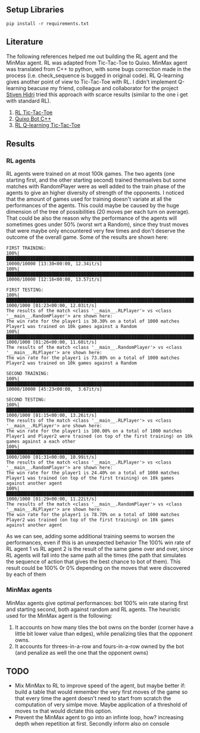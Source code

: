## Setup Libraries
```
pip install -r requirements.txt
```

## Literature
The following references helped me out building the RL agent and the MinMax agent.
RL was adapted from Tic-Tac-Toe to Quixo.
MinMax agent was translated from C++ to python, with some bugs correction made in the process (i.e. check_sequence is bugged in original code).
RL Q-learning gives another point of view to Tic-Tac-Toe with RL. I didn't implement Q-learning beacuse my friend, colleague and collaborator for the project [Stiven Hidri](https://github.com/stiven-hidri/) tried this approach with scarce results (similar to the one i get with standard RL).
1. [RL Tic-Tac-Toe](https://towardsdatascience.com/reinforcement-learning-implement-tictactoe-189582bea542)
2. [Quixo Bot C++](https://github.com/DobrinTs/Quixo-Bot)
3. [RL Q-learning Tic-Tac-Toe](https://towardsdatascience.com/an-ai-agent-learns-to-play-tic-tac-toe-part-3-training-a-q-learning-rl-agent-2871cef2faf0)

## Results

### **RL agents**
RL agents were trained on at most 100k games. The two agents (one starting first, and the other starting second) trained themselves but some matches with RandomPlayer were as well added to the train phase of the agents to give an higher diversity of strength of the opponents.
I noticed that the amount of games used for training doesn't variate at all the performances of the agents. This could maybe be caused by the huge dimension of the tree of possibilities (20 moves per each turn on average). That could be also the reason why the performance of the agents will sometimes goes under 50% (worst wrt a Random), since they trust moves that were maybe only encountered very few times and don't deserve the outcome of the overall game.
Some of the results are shown here:

```
FIRST TRAINING:
100%|█████████████████████████████████████████████████████████████████████████████████████████████████████████████████████████████████████████████████████████████████████████████████████████████████████████████████████████| 10000/10000 [13:30<00:00, 12.34it/s]
100%|█████████████████████████████████████████████████████████████████████████████████████████████████████████████████████████████████████████████████████████████████████████████████████████████████████████████████████████| 10000/10000 [12:16<00:00, 13.57it/s]

FIRST TESTING:
100%|███████████████████████████████████████████████████████████████████████████████████████████████████████████████████████████████████████████████████████████████████████████████████████████████████████████████████████████| 1000/1000 [01:23<00:00, 12.03it/s]
The results of the match <class '__main__.RLPlayer'> vs <class '__main__.RandomPlayer'> are shown here:
The win rate for the player1 is 30.30% on a total of 1000 matches
Player1 was trained on 10k games against a Random
100%|███████████████████████████████████████████████████████████████████████████████████████████████████████████████████████████████████████████████████████████████████████████████████████████████████████████████████████████| 1000/1000 [01:26<00:00, 11.60it/s]
The results of the match <class '__main__.RandomPlayer'> vs <class '__main__.RLPlayer'> are shown here:
The win rate for the player1 is 73.80% on a total of 1000 matches
Player2 was trained on 10k games against a Random

SECOND TRAINING:
100%|█████████████████████████████████████████████████████████████████████████████████████████████████████████████████████████████████████████████████████████████████████████████████████████████████████████████████████████| 10000/10000 [45:23<00:00,  3.67it/s] 

SECOND TESTING:
100%|███████████████████████████████████████████████████████████████████████████████████████████████████████████████████████████████████████████████████████████████████████████████████████████████████████████████████████████| 1000/1000 [01:15<00:00, 13.26it/s]
The results of the match <class '__main__.RLPlayer'> vs <class '__main__.RLPlayer'> are shown here:
The win rate for the player1 is 100.00% on a total of 1000 matches
Player1 and Player2 were trained (on top of the first training) on 10k games against a each other
100%|███████████████████████████████████████████████████████████████████████████████████████████████████████████████████████████████████████████████████████████████████████████████████████████████████████████████████████████| 1000/1000 [01:31<00:00, 10.99it/s]
The results of the match <class '__main__.RLPlayer'> vs <class '__main__.RandomPlayer'> are shown here:
The win rate for the player1 is 24.40% on a total of 1000 matches
Player1 was trained (on top of the first training) on 10k games against another agent
100%|███████████████████████████████████████████████████████████████████████████████████████████████████████████████████████████████████████████████████████████████████████████████████████████████████████████████████████████| 1000/1000 [01:29<00:00, 11.22it/s]
The results of the match <class '__main__.RandomPlayer'> vs <class '__main__.RLPlayer'> are shown here:
The win rate for the player1 is 78.70% on a total of 1000 matches
Player2 was trained (on top of the first training) on 10k games against another agent
```

As we can see, adding some additional training seems to worsen the performances, even if this is an unexpected behavior
The 100% win rate of RL agent 1 vs RL agent 2 is the result of the same game over and over, since RL agents will fall into the same path all the times (the path that simulates the sequence of action that gives the best chance to bot of them). This result could be 100% 0r 0% depending on the moves that were discovered by each of them

### **MinMax agents**
MinMax agents give optimal performances: bot 100% win rate staring first and starting second, both against random and RL agents.
The heuristic used for the MinMax agent is the following:
1. It accounts on how many tiles the bot owns on the border (corner have a little bit lower value than edges), while penalizing tiles that the opponent owns.
2. It accounts for threes-in-a-row and fours-in-a-row owned by the bot (and penalize as well the one that the opponent owns)

## TODO
- Mix MinMax to RL to improve speed of the agent, but maybe better if: build a table that would remember the very first moves of the game so that every time the agent doesn't need to start from scratch the computation of very simlpe move. Maybe application of a threshold of moves `tm` that would dictate this option. 
- Prevent the MinMax agent to go into an infinte loop, how? increasing depth when repetition at first. Secondly inform also on console